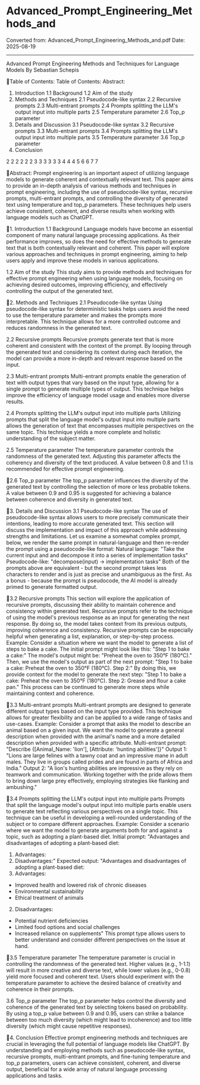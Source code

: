 # Advanced_Prompt_Engineering_Methods_and

Converted from: Advanced_Prompt_Engineering_Methods_and.pdf
Date: 2025-08-19

---

Advanced Prompt Engineering Methods
and Techniques for Language Models
By Sebastian Schepis

Table of Contents:
Table of Contents:
Abstract:
1. Introduction
1.1 Background
1.2 Aim of the study
2. Methods and Techniques
2.1 Pseudocode-like syntax
2.2 Recursive prompts
2.3 Multi-entrant prompts
2.4 Prompts splitting the LLM's output input into multiple parts
2.5 Temperature parameter
2.6 Top_p parameter
3. Details and Discussion
3.1 Pseudocode-like syntax
3.2 Recursive prompts
3.3 Multi-entrant prompts
3.4 Prompts splitting the LLM's output input into multiple parts
3.5 Temperature parameter
3.6 Top_p parameter
4. Conclusion

2
2
2
2
2
2
3
3
3
3
3
3
4
4
4
5
6
6
7
7

Abstract:
Prompt engineering is an important aspect of utilizing language models to generate coherent
and contextually relevant text. This paper aims to provide an in-depth analysis of various
methods and techniques in prompt engineering, including the use of pseudocode-like syntax,
recursive prompts, multi-entrant prompts, and controlling the diversity of generated text using
temperature and top_p parameters. These techniques help users achieve consistent, coherent,
and diverse results when working with language models such as ChatGPT.

1. Introduction
1.1 Background
Language models have become an essential component of many natural language processing
applications. As their performance improves, so does the need for effective methods to generate
text that is both contextually relevant and coherent. This paper will explore various approaches
and techniques in prompt engineering, aiming to help users apply and improve these models in
various applications.

1.2 Aim of the study
This study aims to provide methods and techniques for effective prompt engineering when using
language models, focusing on achieving desired outcomes, improving efficiency, and effectively
controlling the output of the generated text.

2. Methods and Techniques
2.1 Pseudocode-like syntax
Using pseudocode-like syntax for deterministic tasks helps users avoid the need to use the
temperature parameter and makes the prompts more interpretable. This technique allows for a
more controlled outcome and reduces randomness in the generated text.

2.2 Recursive prompts
Recursive prompts generate text that is more coherent and consistent with the context of the
prompt. By looping through the generated text and considering its context during each iteration,
the model can provide a more in-depth and relevant response based on the input.

2.3 Multi-entrant prompts
Multi-entrant prompts enable the generation of text with output types that vary based on the
input type, allowing for a single prompt to generate multiple types of output. This technique
helps improve the efficiency of language model usage and enables more diverse results.

2.4 Prompts splitting the LLM's output input into multiple parts
Utilizing prompts that split the language model's output input into multiple parts allows the
generation of text that encompasses multiple perspectives on the same topic. This technique
yields a more complete and holistic understanding of the subject matter.

2.5 Temperature parameter
The temperature parameter controls the randomness of the generated text. Adjusting this
parameter affects the coherency and diversity of the text produced. A value between 0.8 and 1.1
is recommended for effective prompt engineering.

2.6 Top_p parameter
The top_p parameter influences the diversity of the generated text by controlling the selection of
more or less probable tokens. A value between 0.9 and 0.95 is suggested for achieving a
balance between coherence and diversity in generated text.

3. Details and Discussion
3.1 Pseudocode-like syntax
The use of pseudocode-like syntax allows users to more precisely communicate their intentions,
leading to more accurate generated text. This section will discuss the implementation and
impact of this approach while addressing strengths and limitations.
Let us examine a somewhat complex prompt, below, we render the same prompt in
natural-language and then re-render the prompt using a pseudocode-like format:
Natural language:
"Take the current input and and decompose it into a series of implementation tasks"
Pseudocode-like:
"decompose(input) -> implementation tasks"
Both of the prompts above are equivalent - but the second prompt takes less characters to
render and is just as precise and unambiguous as the first. As a bonus - because the prompt is
pseudocode, the AI model is already primed to generate formatted output.

3.2 Recursive prompts
This section will explore the application of recursive prompts, discussing their ability to maintain
coherence and consistency within generated text. Recursive prompts refer to the technique of
using the model's previous response as an input for generating the next response. By doing so,
the model takes context from its previous outputs, improving coherence and consistency.
Recursive prompts can be especially helpful when generating a list, explanation, or step-by-step
process.
Example:
Consider a situation where we want the model to generate a list of steps to bake a cake. The
initial prompt might look like this:
"Step 1 to bake a cake:"
The model's output might be:
"Preheat the oven to 350°F (180°C)."
Then, we use the model's output as part of the next prompt:
"Step 1 to bake a cake: Preheat the oven to 350°F (180°C).
Step 2:"
By doing this, we provide context for the model to generate the next step:
"Step 1 to bake a cake: Preheat the oven to 350°F (180°C).
Step 2: Grease and flour a cake pan."
This process can be continued to generate more steps while maintaining context and
coherence.

3.3 Multi-entrant prompts
Multi-entrant prompts are designed to generate different output types based on the input type
provided. This technique allows for greater flexibility and can be applied to a wide range of tasks
and use-cases.
Example:
Consider a prompt that asks the model to describe an animal based on a given input. We want
the model to generate a general description when provided with the animal's name and a more
detailed description when provided with a specific attribute.
Multi-entrant prompt:
"Describe {[Animal_Name: 'lion'], [Attribute: 'hunting abilities']}"
Output 1:
"Lions are large felines with a tawny coat and an impressive mane in adult males. They live in
groups called prides and are found in parts of Africa and India."
Output 2:
"A lion's hunting abilities are impressive as they rely on teamwork and communication. Working
together with the pride allows them to bring down large prey effectively, employing strategies
like flanking and ambushing."

3.4 Prompts splitting the LLM's output input into multiple parts
Prompts that split the language model's output input into multiple parts enable users to generate
text reflecting various perspectives on a single topic. This technique can be useful in developing
a well-rounded understanding of the subject or to compare different approaches.
Example:
Consider a scenario where we want the model to generate arguments both for and against a
topic, such as adopting a plant-based diet.
Initial prompt:
"Advantages and disadvantages of adopting a plant-based diet:
1. Advantages:
2. Disadvantages:"
Expected output:
"Advantages and disadvantages of adopting a plant-based diet:
1. Advantages:
- Improved health and lowered risk of chronic diseases
- Environmental sustainability
- Ethical treatment of animals
2. Disadvantages:
- Potential nutrient deficiencies
- Limited food options and social challenges
- Increased reliance on supplements"
This prompt type allows users to better understand and consider different perspectives on the
issue at hand.

3.5 Temperature parameter
The temperature parameter is crucial in controlling the randomness of the generated text.
Higher values (e.g., 1-1.1) will result in more creative and diverse text, while lower values (e.g.,
0-0.8) yield more focused and coherent text. Users should experiment with the temperature
parameter to achieve the desired balance of creativity and coherence in their prompts.

3.6 Top_p parameter
The top_p parameter helps control the diversity and coherence of the generated text by
selecting tokens based on probability. By using a top_p value between 0.9 and 0.95, users can
strike a balance between too much diversity (which might lead to incoherence) and too little
diversity (which might cause repetitive responses).

4. Conclusion
Effective prompt engineering methods and techniques are crucial in leveraging the full potential
of language models like ChatGPT. By understanding and employing methods such as
pseudocode-like syntax, recursive prompts, multi-entrant prompts, and fine-tuning temperature
and top_p parameters, users can achieve consistent, coherent, and diverse output, beneficial
for a wide array of natural language processing applications and tasks.

